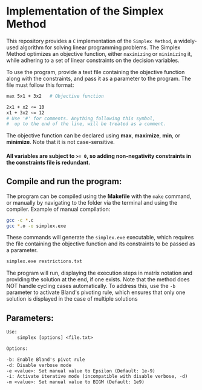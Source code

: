 # Implementation of the Simplex Method

This repository provides a ``C`` implementation of the ``Simplex Method``, a widely-used algorithm for solving linear programming problems. The Simplex Method optimizes an objective function, either ``maximizing`` or ``minimizing`` it, while adhering to a set of linear constraints on the decision variables.

To use the program, provide a text file containing the objective function along with the constraints, and pass it as a parameter to the program.
The file must follow this format:
~~~sh
max 5x1 + 3x2   # Objective function

2x1 + x2 <= 10
x1 + 3x2 <= 12
# Use '#' for comments. Anything following this symbol,
#  up to the end of the line, will be treated as a comment.
~~~
The objective function can be declared using **max**, **maximize**, **min**, or **minimize**. Note that it is not case-sensitive.
#### All variables are subject to `>= 0`, so adding non-negativity constraints in the constraints file is redundant.


## Compile and run the program:

The program can be compiled using the **Makefile** with the `make` command, or manually by navigating to the folder via the terminal and using the compiler.
Example of manual compilation:
~~~sh
gcc -c *.c
gcc *.o -o simplex.exe
~~~

These commands will generate the ``simplex.exe`` executable, which requires the file containing the objective function and its constraints to be passed as a parameter.
~~~sh
simplex.exe restrictions.txt
~~~

The program will run, displaying the execution steps in matrix notation and providing the solution at the end, if one exists. Note that the method does NOT handle cycling cases automatically. To address this, use the ``-b`` parameter to activate Bland's pivoting rule, which ensures that only one solution is displayed in the case of multiple solutions

## Parameters:
```txt
Use:
    simplex [options] <file.txt>

Options:

-b: Enable Bland's pivot rule
-d: Disable verbose mode
-e <value>: Set manual value to Epsilon (Default: 1e-9)
-i: Activate iterative mode (incompatible with disable verbose, -d)
-m <value>: Set manual value to BIGM (Default: 1e9)
```
